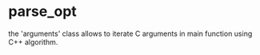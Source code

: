 # parse_opt

the 'arguments' class allows to iterate C arguments in main function using C++ algorithm.
